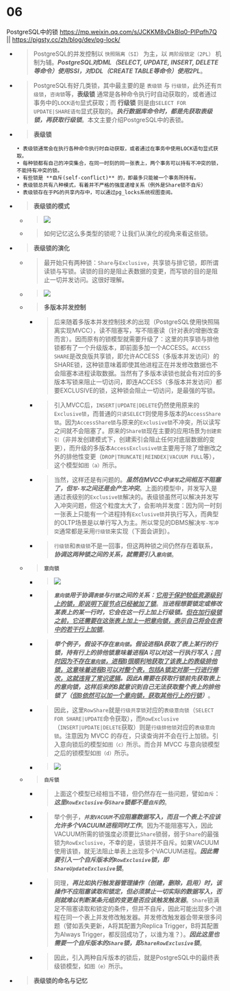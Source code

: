 
# 06

PostgreSQL中的锁 https://mp.weixin.qq.com/s/JCKKM8vDkBlq0-PlPqfh7Q || https://pigsty.cc/zh/blog/dev/pg-lock/
- > PostgreSQL的并发控制以 `快照隔离（SI）` 为主，以 `两阶段锁定（2PL）` 机制为辅。***PostgreSQL对DML（SELECT, UPDATE, INSERT, DELETE等命令）使用SSI，对DDL（CREATE TABLE等命令）使用2PL***。
- > PostgreSQL有好几类锁，其中最主要的是 `表级锁` 与 `行级锁`，此外还有`页级锁`，`咨询锁`等，**表级锁** 通常是各种命令执行时自动获取的，或者通过事务中的`LOCK语句`显式获取；而 **行级锁** 则是由`SELECT FOR UPDATE|SHARE语句`显式获取的。***执行数据库命令时，都是先获取表级锁，再获取行级锁***。本文主要介绍PostgreSQL中的表锁。
- > **表级锁**
  ```console
  • 表级锁通常会在执行各种命令执行时自动获取，或者通过在事务中使用LOCK语句显式获取。
  • 每种锁都有自己的冲突集合，在同一时刻的同一张表上，两个事务可以持有不冲突的锁，不能持有冲突的锁。
  • 有些锁是 **自斥(self-conflict)** 的，即最多只能被一个事务所持有。
  • 表级锁总共有八种模式，有着并不严格的强度递增关系（例外是Share锁不自斥）
  • 表级锁存在于PG的共享内存中，可以通过pg_locks系统视图查阅。
  ```
- > **表级锁的模式**
  * > ![](https://mmbiz.qpic.cn/mmbiz_png/Wkpr3rA9wF1pQ1V3zezVKMqonqEFLPH5EbAZibltovhn02iatic71x5wSjOgGgPicl5QjjDvQDK5YO6dn9F6n6m4lw/640)
  * > 如何记忆这么多类型的锁呢？让我们从演化的视角来看这些锁。
- > **表级锁的演化**
  * > 最开始只有两种锁：`Share`与`Exclusive`，共享锁与排它锁，即所谓读锁与写锁。读锁的目的是阻止表数据的变更，而写锁的目的是阻止一切并发访问。这很好理解。
  * > ![](https://mmbiz.qpic.cn/mmbiz_png/Wkpr3rA9wF1pQ1V3zezVKMqonqEFLPH5ib30ibs4hAqnnTVGbYHXQXQkgkv4YvxWiapcxTG6JiavQT5qIqkxh7IGYQ/640)
  * > **多版本并发控制**
    + > 后来随着多版本并发控制技术的出现（PostgreSQL使用快照隔离实现MVCC），读不阻塞写，写不阻塞读（针对表的增删改查而言）。因而原有的锁模型就需要升级了：这里的共享锁与排他锁都有了一个升级版本，即前面多加一个ACCESS。`ACCESS SHARE`是改良版共享锁，即允许ACCESS（多版本并发访问）的SHARE锁，这种锁意味着即使其他进程正在并发修改数据也不会阻塞本进程读取数据。当然有了多版本读锁也就会有对应的多版本写锁来阻止一切访问，即连ACCESS（多版本并发访问）都要EXCLUSIVE的锁，这种锁会阻止一切访问，是最强的写锁。
    + > 引入MVCC后，`INSERT|UPDATE|DELETE`仍然使用原来的`Exclusive锁`，而普通的`只读SELECT`则使用多版本的`AccessShare锁`。因为`AccessShare锁`与原来的`Exclusive锁`不冲突，所以读写之间就不会阻塞了。原来的`Share锁`现在主要的应用场景为`创建索引`（非并发创建模式下，创建索引会阻止任何对底层数据的变更），而升级的多版本`AccessExclusive锁`主要用于除了增删改之外的排他性变更（`DROP|TRUNCATE|REINDEX|VACUUM FULL`等），这个模型如`图（a）`所示。
    + > 当然，这样还是有问题的。***虽然在MVCC中`读写`之间相互不阻塞了，但`写-写`之间还是会产生冲突***。上面的模型中，并发写入是通过表级别的`Exclusive锁`解决的。表级锁虽然可以解决并发写入冲突问题，但这个粒度太大了，会影响并发度：因为同一时刻一张表上只能有一个进程持有`Exclusive锁`并执行写入，而典型的OLTP场景是以单行写入为主。所以常见的DBMS解决`写-写冲突`通常都是采用`行级锁`来实现（下面会讲到）。
    + > `行级锁`和`表级锁`不是一回事，但这两种锁之间仍然存在着联系，***协调这两种锁之间的关系，就需要引入`意向锁`***。
  * > **`意向锁`**
    + > ![](https://mmbiz.qpic.cn/mmbiz_png/Wkpr3rA9wF1pQ1V3zezVKMqonqEFLPH5xdnQlLVqaibVRzKKuvbPicySI0TQ2l7nsP1ice2To3wnTaADvQ8WQXzLQ/640)
    + > ***`意向锁`用于协调`表锁`与`行锁`之间的关系：<ins>它用于保护较低资源级别上的锁，即说明下层节点已经被加了锁</ins>***。***当进程想要锁定或修改某表上的某一行时，它会在这一行上加上行级锁。<ins>但在加行级锁之前，它还需要在这张表上加上一把意向锁，表示自己将会在表中的若干行上加锁</ins>***。
    + > ***举个例子，假设不存在`意向锁`。假设进程A获取了表上某行的行锁，持有行上的排他锁意味着进程A可以对这一行执行写入；<ins>同时因为不存在`意向锁`，进程B很顺利地获取了该表上的表级排他锁，这意味着进程B可以对整个表，包括A锁定对那一行进行修改，这就违背了常识逻辑</ins>。因此A需要在获取行锁前先获取表上的意向锁，这样后来的B就意识到自己无法获取整个表上的排他锁了（<ins>但B依然可以加一个意向锁，获取其他行上的行锁</ins>）***。
    + > 因此，这里`RowShare`就是`行级共享锁`对应的`表级意向锁`（`SELECT FOR SHARE|UPDATE`命令获取），而`RowExclusive`（`INSERT|UPDATE|DELETE`获取）则是`行级排他锁`对应的`表级意向锁`。注意因为 MVCC 的存在，只读查询并不会在行上加锁。引入意向锁后的模型如`图（c）`所示。而合并 MVCC 与意向锁模型之后的锁模型如`图（d）`所示。
    + > ![](https://mmbiz.qpic.cn/mmbiz_png/Wkpr3rA9wF1pQ1V3zezVKMqonqEFLPH5hWJAw8zcib1mic1zj3ZnaFZh9jsOaOHdf1xhg7FoavbJHAyoyHXfHRLA/640)
  * > **`自斥锁`**
    + > 上面这个模型已经相当不错，但仍然存在一些问题，譬如`自斥`：***这里`RowExclusive`与`Share`锁都不是`自斥`的***。
    + > 举个例子，***`并发VACUUM`不应阻塞数据写入，而且一个表上不应该允许多个VACUUM进程同时工作***。因为不能阻塞写入，因此VACUUM所需的锁强度必须要比`Share`锁弱，弱于`Share`的最强锁为`RowExclusive`，不幸的是，该锁并不自斥。如果VACUUM使用该锁，就无法阻止单表上出现多个VACUUM进程。***因此需要引入一个自斥版本的`RowExclusive`锁，即`ShareUpdateExclusive`锁***。
    + > 同理，***再比如执行触发器管理操作（创建，删除，启用）时，该操作不应阻塞读取和锁定，但必须禁止一切实际的数据写入，否则就难以判断某条元组的变更是否应该触发触发器***。`Share`锁满足不阻塞读取和锁定的条件，但并不自斥，因此可能出现多个进程在同一个表上并发修改触发器。并发修改触发器会带来很多问题（譬如丢失更新，A将其配置为Replica Trigger，B将其配置为Always Trigger，都反回成功了，以谁为准？）。***因此这里也需要一个自斥版本的`Share`锁，即`ShareRowExclusive`锁***。
    + > 因此，引入两种自斥版本的锁后，就是PostgreSQL中的最终表级锁模型，如`图（e）`所示。
- > **表级锁的命名与记忆**
